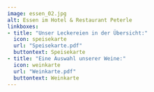 ```yaml
---
image: essen_02.jpg
alt: Essen im Hotel & Restaurant Peterle
linkboxes:
- title: "Unser Leckereien in der Übersicht:"
  icon: speisekarte
  url: "Speisekarte.pdf"
  buttontext: Speisekarte
- title: "Eine Auswahl unserer Weine:"
  icon: weinkarte
  url: "Weinkarte.pdf"
  buttontext: Weinkarte
---
```

